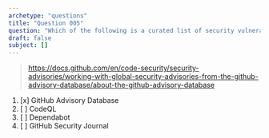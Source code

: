 ```yaml
---
archetype: "questions"
title: "Question 005"
question: "Which of the following is a curated list of security vulnerabilities found in open source projects?"
draft: false
subject: []
---
```



> https://docs.github.com/en/code-security/security-advisories/working-with-global-security-advisories-from-the-github-advisory-database/about-the-github-advisory-database
1. [x] GitHub Advisory Database
1. [ ] CodeQL
1. [ ] Dependabot
1. [ ] GitHub Security Journal
